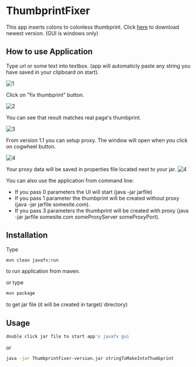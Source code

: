 # ThumbprintFixer
This app inserts colons to colonless thumbprint.
Click [here](https://github.com/czarecoo/ThumbprintFixer/releases) to download newest version.
(GUI is windows only)

## How to use Application
Type url or some text into textbox. (app will automaticly paste any string you have saved in your clipboard on start).

![1](https://www.dropbox.com/s/679pf0i9p567zwn/1.png?raw=1)


Click on "fix thumbprint" button.

![2](https://www.dropbox.com/s/6ldsc4cbq0jtvpu/2.png?raw=1)


You can see that result matches real page's thumbprint.

![3](https://www.dropbox.com/s/3l23rquq2tl90ij/3.png?raw=1)


From version 1.1 you can setup proxy. The window will open when you click on cogwheel button.

![4](https://www.dropbox.com/s/uy9hb81ynnyyiah/4.png?raw=1)


Your proxy data will be saved in properties file located next to your jar.
![4](https://www.dropbox.com/s/iwn2r9r99lhvuov/5.png?raw=1)

You can also use the application from command line:
* If you pass 0 parameters the UI will start (java -jar jarfile)
* If you pass 1 parameter the thumbprint will be created without proxy (java -jar jarfile somesite.com).
* If you pass 3 parameters the thumbprint will be created with proxy (java -jar jarfile somesite.com someProxyServer someProxyPort).

## Installation
Type
```bash
mvn clean javafx:run
```
to run application from maven.

or type
```bash
mvn package
```
to get jar file (it will be created in target/ directory)

## Usage

```bash
double click jar file to start app's javafx gui
```
or 
```bash
java -jar ThumbprintFixer-version.jar stringToMakeIntoThumbprint
```
